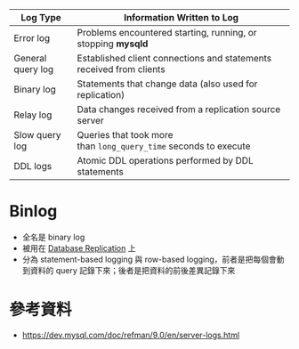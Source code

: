 |Log Type|Information Written to Log|
|---|---|
|Error log|Problems encountered starting, running, or stopping **mysqld**|
|General query log|Established client connections and statements received from clients|
|Binary log|Statements that change data (also used for replication)|
|Relay log|Data changes received from a replication source server|
|Slow query log|Queries that took more than `long_query_time` seconds to execute|
|DDL logs|Atomic DDL operations performed by DDL statements|

# Binlog

- 全名是 binary log
- 被用在 [Database Replication](</System Design/Database Replication.md>) 上
- 分為 statement-based logging 與 row-based logging，前者是把每個會動到資料的 query 記錄下來；後者是把資料的前後差異記錄下來

# 參考資料

- <https://dev.mysql.com/doc/refman/9.0/en/server-logs.html>
